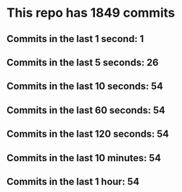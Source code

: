 # This repo has 1849 commits

## Commits in the last 1 second: 1
## Commits in the last 5 seconds: 26
## Commits in the last 10 seconds: 54
## Commits in the last 60 seconds: 54
## Commits in the last 120 seconds: 54
## Commits in the last 10 minutes: 54
## Commits in the last 1 hour: 54
